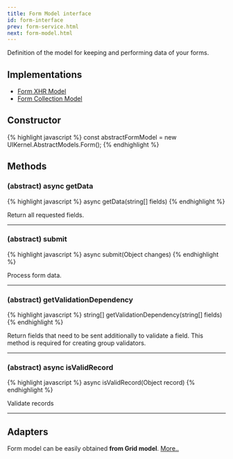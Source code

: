 ```yaml
---
title: Form Model interface
id: form-interface
prev: form-service.html
next: form-model.html
---
```


Definition of the model for keeping and performing data of your forms.

## Implementations
* [Form XHR Model](/docs/form-xhr-model.html)
* [Form Collection Model](/docs/form-model.html)

## Constructor

{% highlight javascript %}
  const abstractFormModel = new UIKernel.AbstractModels.Form();
{% endhighlight %}

## Methods

### (abstract) async getData

{% highlight javascript %}
 async getData(string[] fields)
{% endhighlight %}

Return all requested fields.

----

### (abstract) submit

{% highlight javascript %}
 async submit(Object changes)
{% endhighlight %}

Process form data.

----

### (abstract) getValidationDependency

{% highlight javascript %}
  string[] getValidationDependency(string[] fields)
{% endhighlight %}

Return fields that need to be sent additionally to validate a field. This method is required for creating group
validators.

----

### (abstract) async isValidRecord

{% highlight javascript %}
  async isValidRecord(Object record)
{% endhighlight %}

Validate records

---

## Adapters

Form model can be easily obtained **from Grid model**.
[More..](grid-adapters.html)
